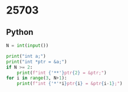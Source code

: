 # 25703

## Python

```python
N = int(input())

print("int a;")
print("int *ptr = &a;")
if N >= 2:
    print(f"int {'**'}ptr{2} = &ptr;")
for i in range(3, N+1):
    print(f"int {'*'*i}ptr{i} = &ptr{i-1};")

```
